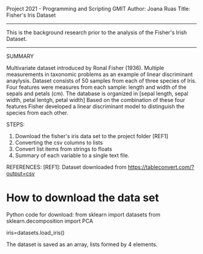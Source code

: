 Project 2021 - Programming and Scripting GMIT
Author: Joana Ruas
Title: Fisher's Iris Dataset

-----------------------------------------------------------------------------------------------------------------------------
This is the background research prior to the analysis of the Fisher's Irish Dataset.

-----------------------------------------------------------------------------------------------------------------------------

SUMMARY

Multivariate dataset introduced by Ronal Fisher (1936).
Multiple measurements in taxonomic problems as an example of linear discriminant anaylysis.
Dataset consists of 50 samples from each of three species of Iris.
Four features were measures from each sample: length and width of the sepals and petals (cm).
The database is organized in [sepal length, sepal width, petal lentgh, petal width]
Based on the combination of these four features Fisher developed a linear discriminant model to distinguish the species from each other.



STEPS:
1. Download the fisher's iris data set to the project folder [REF1]
2. Converting the csv columns to lists
3. Convert list items from strings to floats
2. Summary of each variable to a single text file. 


REFERENCES:
[REF1]: Dataset downloaded from https://tableconvert.com/?output=csv



# How to download the data set
Python code for download:
from sklearn import datasets
from sklearn.decomposition import PCA

iris=datasets.load_iris()

The dataset is saved as an array, lists formed by 4 elements.


